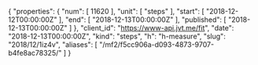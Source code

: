 {
  "properties": {
    "num": [
      11620
    ],
    "unit": [
      "steps"
    ],
    "start": [
      "2018-12-12T00:00:00Z"
    ],
    "end": [
      "2018-12-13T00:00:00Z"
    ],
    "published": [
      "2018-12-13T00:00:00Z"
    ]
  },
  "client_id": "https://www-api.jvt.me/fit",
  "date": "2018-12-13T00:00:00Z",
  "kind": "steps",
  "h": "h-measure",
  "slug": "2018/12/1iz4v",
  "aliases": [
    "/mf2/f5cc906a-d093-4873-9707-b4fe8ac78325/"
  ]
}
